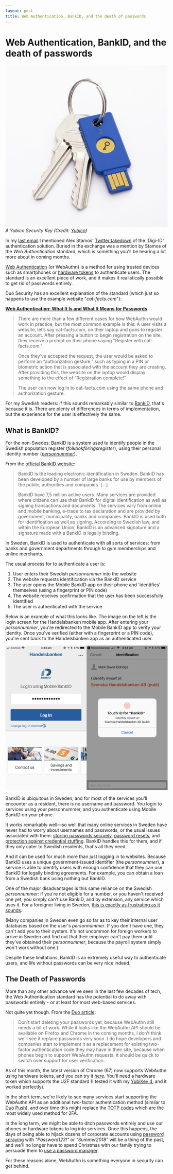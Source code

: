 ```yaml
---
layout: post
title: Web Authentication, BankID, and the death of passwords
---
```


# Web Authentication, BankID, and the death of passwords

![The Yubico Security Key](../images/Security-Key-with-key-ring-720x720.jpg)
*A Yubico Security Key (Credit: [Yubico](https://www.yubico.com/product/security-key-by-yubico/))*

In my [last email](/Email-update-Tweetstorms-Technical-vs-management-and-blockchain-authentication/) I mentioned Alex Stamos' [Twitter takedown](https://twitter.com/alexstamos/status/999769878071406592) of the 'Digi-ID' authentication solution. Buried in the exchange was a mention by Stamos of the *Web Authentication* standard, which is something you'll be hearing a lot more about in coming months. 

[Web Authentication](https://www.w3.org/TR/webauthn/) (or WebAuthn) is a method for using trusted devices such as smartphones or [hardware tokens](https://www.yubico.com/product/security-key-by-yubico/) to authenticate users. The standard is an excellent piece of work, and it makes it realistically possible to get rid of passwords entirely.

Duo Security has an excellent explanation of the standard (which just so happens to use the example website "*cat-facts.com*"):

[**Web Authentication: What It Is and What It Means for Passwords**](https://duo.com/blog/web-authentication-what-it-is-and-what-it-means-for-passwords)

>There are more than a few different cases for how WebAuthn would work in practice, but the most common example is this: A user visits a website, let’s say cat-facts.com, on their laptop and goes to register an account. After pressing a button to begin registration on the site, they receive a prompt on their phone saying “Register with cat-facts.com.”
>
>Once they’ve accepted the request, the user would be asked to perform an “authorization gesture,” such as typing in a PIN or biometric action that is associated with the account they are creating. After providing this, the website on the laptop would display something to the effect of “Registration complete!”
>
>The user can now log in to cat-facts.com using the same phone and authorization gesture.

For my Swedish readers: if this sounds remarkably similar to [BankID](https://www.bankid.com/en/), that's because it is. There are plenty of differences in terms of implementation, but the experience for the user is effectively the same.

## What is BankID?

For the non-Swedes: BankID is a system used to identify people in the Swedish population register (_folkbokföringsregister_), using their personal identity number ([_personnummer_](https://en.wikipedia.org/wiki/Personal_identity_number_(Sweden))). 

From the [official BankID website](https://www.bankid.com/en/om-bankid/detta-ar-bankid):

>BankID is the leading electronic identification in Sweden. BankID has been developed by a number of large banks for use by members of the public, authorities and companies. [...]
>
>BankID have 7,5 million active users. Many services are provided where citizens can use their BankID for digital identification as well as signing transactions and documents. The services vary from online and mobile banking, e-trade to tax declaration and are provided by government, municipality, banks and companies. BankID is used both for identification as well as signing. According to Swedish law, and within the European Union, BankID is an advanced signature and a signature made with a BankID is legally binding.

In Sweden, BankID is used to authenticate with all sorts of services: from banks and government departments through to  gym memberships and online merchants. 

The usual process for to authenticate a user is:
1. User enters their Swedish _personnummer_ into the website
2. The website requests identification via the BankID service
3. The user opens the Mobile BankID app on their phone and 'identifies' themselves (using a fingerprint or PIN code)
4. The website receives confirmation that the user has been successfully identified
5. The user is authenticated with the service

Below is an example of what this looks like. The image on the left is the login screen for the Handelsbanken mobile app. After entering your _personnummer_, you're redirected to the Mobile BankID app to verify your identity. Once you've verified (either with a fingerprint or a PIN code), you're sent back to the Handelsbanken app as an authenticated user.

![Logging into Handelsbanken using Mobile BankID](../images/handelsbanken-bankid-login.png)

BankID is ubiquitous in Sweden, and for most of the services you'll encounter as a resident, there is no username and password. You login to services using your personnummer, and you authenticate using Mobile BankID on your phone.

It works remarkably well—so well that many online services in Sweden have never had to worry about usernames and passwords, or the usual issues associated with them: [storing passwords securely](https://www.owasp.org/index.php/Password_Storage_Cheat_Sheet), [password resets](https://www.troyhunt.com/everything-you-ever-wanted-to-know/), and [protection against credential stuffing](https://www.owasp.org/index.php/Credential_Stuffing_Prevention_Cheat_Sheet). BankID handles this for them, and if they only cater to Swedish residents, that's all they need.

And it can be used for much more than just logging in to websites. Because BankID uses a unique government-issued identifier (the _personnummer_), a service is able to identify users with enough confidence that they can use BankID for legally binding agreements. For example, you can obtain a loan from a Swedish bank using nothing but BankID.

One of the major disadvantages is this same reliance on the Swedish _personnummer_: if you're not eligible for a number, or you haven't received one yet, you simply can't use BankID, and by extension, any service which uses it. For a foreigner living in Sweden, [this is exactly as frustrating as it sounds](https://www.thelocal.se/20171120/the-local-readers-reveal-their-personal-number-pains-in-sweden).

(Many companies in Sweden even go so far as to key their internal user databases based on the user's _personnummer_. If you don't have one, they can't add you to their system. It's not uncommon for foreign workers to arrive in Sweden and find out that their employer can't pay them until they've obtained their _personnummer_, because the payroll system simply won't work without one.)

Despite these limitations, BankID is an extremely useful way to authenticate users, and life without passwords can be very nice indeed. 


## The Death of Passwords

More than any other advance we've seen in the last few decades of tech, the Web Authentication standard has the potential to do away with passwords entirely - or at least for most web-based services.

Not quite yet though. From the [Duo article](https://duo.com/blog/web-authentication-what-it-is-and-what-it-means-for-passwords):

>Don’t start deleting your passwords yet, because WebAuthn still needs a bit of work. While it looks like the WebAuthn API should be available on Firefox and Chrome in the coming months, I don’t think we’ll see it replace passwords very soon. I do hope developers and companies start to implement it as a replacement for existing two-factor authentication code they may have in their site, because when phones begin to support WebAuthn requests, it should be quick to switch over support for user verification.

As of this month, the latest version of Chrome (67) now supports WebAuthn using hardware tokens, and you can try it [here](https://webauthn.io/). You'll need a hardware token which supports the U2F standard (I tested it with my [YubiKey 4](https://www.yubico.com/product/yubikey-4-series/), and it worked perfectly).

In the short term, we're likely to see many services start supporting the WebAuthn API as an additional two-factor authentication method (similar to [Duo Push](https://www.youtube.com/watch?v=tPLxe9HUDjY)), and over time this might replace the [TOTP codes](https://help.github.com/articles/configuring-two-factor-authentication-via-a-totp-mobile-app/) which are the most widely used method for 2FA.

In the long term, we might be able to ditch passwords entirely and use our phones or hardware tokens to log into services. Once this happens, the days of being able to hijack dozens of corporate accounts using [password spraying](https://www.ncsc.gov.uk/blog-post/spray-you-spray-me-defending-against-password-spraying-attacks) with *"Password123!"* or *"Summer2018"* will be a thing of the past, and we'll no longer have to spend Christmas with our family trying to persuade them to [use a password manager](https://www.troyhunt.com/password-managers-dont-have-to-be-perfect-they-just-have-to-be-better-than-not-having-one/).

For these reasons alone, WebAuthn is something everyone in security can get behind.
